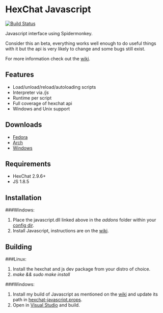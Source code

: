 HexChat Javascript
==================

[![Build Status](https://travis-ci.org/TingPing/hexchat-javascript.png?branch=master)](https://travis-ci.org/TingPing/hexchat-javascript)

Javascript interface using Spidermonkey.

Consider this an beta, everything works well enough to do useful things with it
but the api is very likely to change and some bugs still exist.

For more information check out the [wiki](https://github.com/TingPing/hexchat-javascript/wiki).


Features
--------

- Load/unload/reload/autoloading scripts
- Interpreter via */js*
- Runtime per script
- Full coverage of hexchat api
- Windows and Unix support


Downloads
---------

- [Fedora](http://dl.tingping.se/fedora/x86_64/)
- [Arch](https://aur.archlinux.org/packages/hexchat-javascript-git/)
- [Windows](https://github.com/TingPing/hexchat-javascript/releases)


Requirements
------------

- HexChat 2.9.6+
- JS 1.8.5

Installation
------------

###Windows:

1. Place the javascript.dll linked above in the *addons* folder within your [config dir](http://docs.hexchat.org/en/latest/settings.html#config-files).
2. Install Javascript, instructions are on the [wiki](https://github.com/TingPing/hexchat-javascript/wiki/Javascript-on-Windows).


Building
--------

###Linux:

1. Install the hexchat and js dev package from your distro of choice.
2. *make && sudo make install*

###Windows:

1. Install my build of Javascript as mentioned on the [wiki](https://github.com/TingPing/hexchat-javascript/wiki/Javascript-on-Windows) and update its path in [hexchat-javascript.props](win32/hexchat-javascript.props).
2. Open in [Visual Studio](https://www.microsoft.com/visualstudio/eng/downloads#d-express-windows-desktop) and build.
